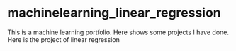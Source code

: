 # machinelearning_linear_regression
This is a machine learning portfolio. Here shows some projects I have done.
Here is the project of linear regression
